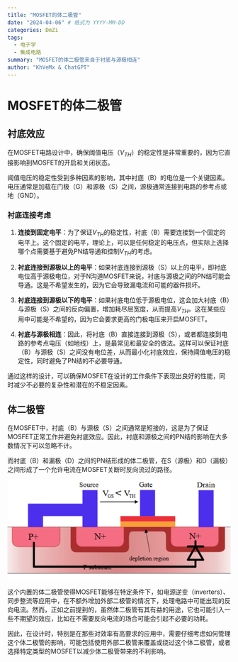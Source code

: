 ```yaml
---
title: "MOSFET的体二极管"
date: "2024-04-06" # 格式为 YYYY-MM-DD
categories: DmZi
tags:
  - 电子学
  - 集成电路
summary: "MOSFET的体二极管来自于衬底与源极相连"
author: "KhVeMx & ChatGPT"
---
```


# MOSFET的体二极管

## 衬底效应

在MOSFET电路设计中，确保阈值电压（$V_{TH}$）的稳定性是非常重要的，因为它直接影响到MOSFET的开启和关闭状态。

阈值电压的稳定性受到多种因素的影响，其中衬底（B）的电位是一个关键因素。电压通常是加载在门极（G）和源极（S）之间，源极通常连接到电路的参考点或地（GND）。

### 衬底连接考虑

1. **连接到固定电平**：为了保证$V_{TH}$的稳定性，衬底（B）需要连接到一个固定的电平上。这个固定的电平，理论上，可以是任何稳定的电压点，但实际上选择哪个点需要基于避免PN结导通和控制$V_{TH}$的考虑。

2. **衬底连接到源极以上的电平**：如果衬底连接到源极（S）以上的电平，即衬底电位高于源极电位，对于N沟道MOSFET来说，衬底与源极之间的PN结可能会导通。这是不希望发生的，因为它会导致漏电流和可能的器件损坏。

3. **衬底连接到源极以下的电平**：如果衬底电位低于源极电位，这会加大衬底（B）与源极（S）之间的反向偏置，增加耗尽层宽度，从而提高$V_{TH}$。这在某些应用中可能是不希望的，因为它会要求更高的门极电压来开启MOSFET。

4. **衬底与源极相连**：因此，将衬底（B）直接连接到源极（S），或者都连接到电路的参考点电压（如地线）上，是最常见和最安全的做法。这样可以保证衬底（B）与源极（S）之间没有电位差，从而最小化衬底效应，保持阈值电压的稳定性，同时避免了PN结的不必要导通。

通过这样的设计，可以确保MOSFET在设计的工作条件下表现出良好的性能，同时减少不必要的复杂性和潜在的不稳定因素。

## 体二极管

在MOSFET中，衬底（B）与源极（S）之间通常是短接的，这是为了保证MOSFET正常工作并避免衬底效应。因此，衬底和源极之间的PN结的影响在大多数情况下可以忽略不计。

而衬底（B）和漏极（D）之间的PN结形成的体二极管，在S（源极）和D（漏极）之间形成了一个允许电流在MOSFET关断时反向流过的路径。

![一图胜千言](./picture/blog/DmZi_MOSFET的体二极管.png)

这个内置的体二极管使得MOSFET能够在特定条件下，如电源逆变（inverters）、同步整流等应用中，在不额外增加外部二极管的情况下，处理电路中可能出现的反向电流。然而，正如之前提到的，虽然体二极管有其有益的用途，它也可能引入一些不期望的效应，比如在不需要反向电流的场合可能会引起不必要的功耗。

因此，在设计时，特别是在那些对效率有高要求的应用中，需要仔细考虑如何管理这个体二极管的影响，可能包括使用外部二极管来覆盖或绕过这个体二极管，或者选择特定类型的MOSFET以减少体二极管带来的不利影响。




